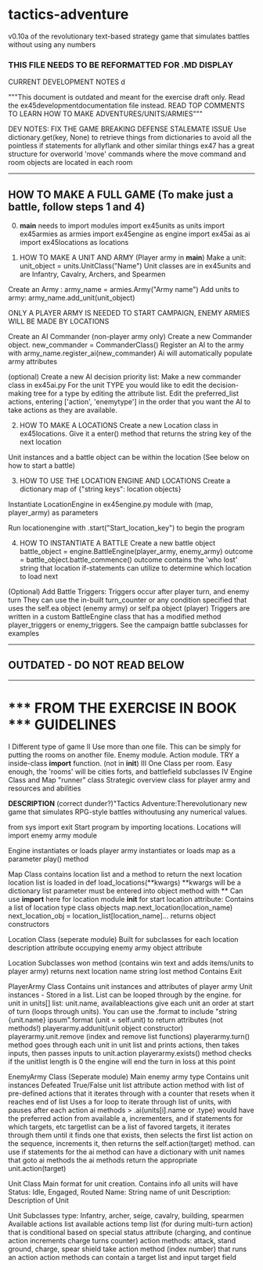 # tactics-adventure
v0.10a of the revolutionary text-based strategy game that simulates battles without using any numbers

### THIS FILE NEEDS TO BE REFORMATTED FOR .MD DISPLAY


CURRENT DEVELOPMENT NOTES
d

"""This document is outdated and meant for the exercise draft only.
Read the ex45developmentdocumentation file instead.
READ TOP COMMENTS TO LEARN HOW TO MAKE ADVENTURES/UNITS/ARMIES"""

DEV NOTES: FIX THE GAME BREAKING DEFENSE STALEMATE ISSUE
Use dictionary.get(key, None) to retrieve things from dictionaries
to avoid all the pointless if statements for allyflank and other
similar things
ex47 has a great structure for overworld 'move' commands
where the move command and room objects are located in each room


-----------------------------------------------------------------
HOW TO MAKE A FULL GAME
(To make just a battle, follow steps 1 and 4)
-----------------------------------------------------------------

0. __main__ needs to import modules
import ex45units as units
import ex45armies as armies
import ex45engine as engine
import ex45ai as ai
import ex45locations as locations


1. HOW TO MAKE A UNIT AND ARMY (Player army in __main__)
Make a unit: unit_object = units.UnitClass("Name")
Unit classes are in ex45units and are Infantry, Cavalry,
  Archers, and Spearmen

Create an Army : army_name = armies.Army("Army name")
Add units to army: army_name.add_unit(unit_object)

ONLY A PLAYER ARMY IS NEEDED TO START CAMPAIGN, ENEMY
  ARMIES WILL BE MADE BY LOCATIONS

Create an AI Commander (non-player army only)
Create a new Commander object.
  new_commander = CommanderClass()
Register an AI to the army with army_name.register_ai(new_commander)
Ai will automatically populate army attributes

(optional) Create a new AI decision priority list:
Make a new commander class in ex45ai.py
For the unit TYPE you would like to edit the decision-making
  tree for a type by editing the attribute list.
Edit the preferred_list actions, entering ['action', 'enemytype']
  in the order that you want the AI to take actions as they are
  available.


2. HOW TO MAKE A LOCATIONS
Create a new Location class in ex45locations. Give it a
  enter() method that returns the string key of the next location

Unit instances and a battle object can be within the location
  (See below on how to start a battle)


3. HOW TO USE THE LOCATION ENGINE AND LOCATIONS
Create a dictionary map of {"string keys": location objects}

Instantiate LocationEngine in ex45engine.py module
  with (map, player_army) as parameters

Run locationengine with .start("Start_location_key")
  to begin the program



4. HOW TO INSTANTIATE A BATTLE
Create a new battle object
battle_object = engine.BattleEngine(player_army, enemy_army)
outcome = battle_object.battle_commence()
outcome contains the 'who lost' string that location if-statements
  can utilize to determine which location to load next

(Optional) Add Battle Triggers:
Triggers occur after player turn, and enemy turn
They can use the in-built turn_counter or any condition specified
that uses the self.ea object (enemy army) or self.pa object (player)
Triggers are written in a custom BattleEngine class that has
a modified method player_triggers or enemy_triggers.
See the campaign battle subclasses for examples















-------------------------------------------------------------
## OUTDATED - DO NOT READ BELOW
-------------------------------------------------------------

# *** FROM THE EXERCISE IN BOOK *** GUIDELINES
I Different type of game
II Use more than one file. This can be simply for putting the rooms
on another file. Enemy module. Action module. TRY a inside-class
__import__ function. (not in __init__)
III One Class per room. Easy enough, the 'rooms' will be cities
forts, and battlefield subclasses
IV Engine Class and Map "runner" class
Strategic overview class for player army and resources and abilities

__DESCRIPTION__ (correct dunder?)"Tactics Adventure:Therevolutionary
new game that simulates RPG-style battles withoutusing any numerical
values.

from sys import exit
Start program by importing locations. Locations will import enemy
army module

Engine
instantiates or loads player army
instantiates or loads map as a parameter
play() method


Map Class
contains location list and a method to return the next location
location list is loaded in def load_locations(**kwargs)
**kwargs will be a dictionary
list parameter must be entered into object method with **
Can use __import__ here for location module
 __init__ for start location
attribute: Contains a list of location type class objects
map.next_location(location_name)
next_location_obj = location_list[location_name]... returns object
constructors



Location Class (seperate module)
Built for subclasses for each location
description attribute
occupying enemy army object attribute

Location Subclasses
won method (contains win text and adds items/units to player army)
	returns next location name string
lost method
  Contains Exit


PlayerArmy Class
Contains unit instances and attributes of player army
Unit instances - Stored in a list. List can be looped through
by the engine. for unit in units[] list: unit.name, availableactions
give each unit an order at start of turn (loops through units). You
can use the .format to include "string {unit.name} ipsum".format
(unit = self.unit) to return attributes (not methods!)
playerarmy.addunit(unit object constructor)
playerarmy.unit.remove (index and remove list functions)
playerarmy.turn() method goes through each unit in unit list and
prints actions, then takes inputs, then passes inputs to unit.action
playerarmy.exists() method checks if the unitlist length is 0
the engine will end the turn in loss at this point

EnemyArmy Class (Seperate module)
Main enemy army type
Contains unit instances
Defeated True/False
unit list attribute
action method with list of pre-defined actions that it iterates
through with a counter that resets when it reaches end of list
Uses a for loop to iterate through list of units, with pauses after
each action
ai methods >
.ai(units[i].name or .type) would have the preferred action from
available a, incrementers,
and if statements for which targets, etc targetlist can be a list
of favored targets, it iterates through them until it finds one
that exists, then selects the first list action on the sequence,
increments it, then returns the self.action(target) method.
can use if statements for the
ai method can have a dictionary with unit names that goto ai methods
the ai methods return the appropriate unit.action(target)

Unit Class
Main format for unit creation. Contains info all units will have
Status: Idle, Engaged, Routed
Name: String name of unit
Description: Description of Unit

Unit Subclasses
type: Infantry, archer, seige, cavalry, building, spearmen
Available actions list
available actions temp list (for during multi-turn action) that is
conditional based on special status attribute (charging, and
continue action increments charge turns counter)
action methods: attack, stand ground, charge, spear shield
take action method (index number) that runs an action
action methods can contain a target list and input target field
